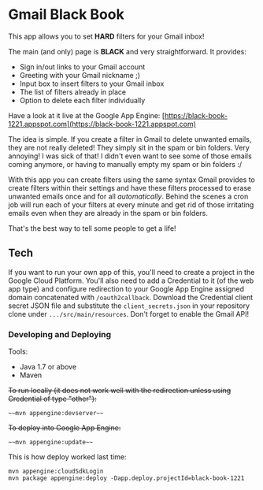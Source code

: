 Gmail Black Book
================

This app allows you to set **HARD** filters for your Gmail inbox!

The main (and only) page is **BLACK** and very straightforward. It provides:

- Sign in/out links to your Gmail account
- Greeting with your Gmail nickname ;)
- Input box to insert filters to your Gmail inbox
- The list of filters already in place
- Option to delete each filter individually

Have a look at it live at the Google App Engine: [https://black-book-1221.appspot.com](https://black-book-1221.appspot.com)

The idea is simple. If you create a filter in Gmail to delete unwanted emails, they are not really deleted! They simply
sit in the spam or bin folders. Very annoying! I was sick of that! I didn't even want to see some of those emails coming
anymore, or having to manually empty my spam or bin folders :/

With this app you can create filters using the same syntax Gmail provides to create filters within their settings and
have these filters processed to erase unwanted emails once and for all *automatically*. Behind the scenes a cron job
will run each of your filters at every minute and get rid of those irritating emails even when they are already in the
spam or bin folders.

That's the best way to tell some people to get a life!

Tech
----

If you want to run your own app of this, you'll need to create a project in the Google Cloud Platform. You'll also need
to add a Credential to it (of the web app type) and configure redirection to your Google App Engine assigned domain
concatenated with `/oauth2callback`. Download the Credential client secret JSON file and substitute the
`client_secrets.json` in your repository clone under `.../src/main/resources`. Don't forget to enable the Gmail API!

### Developing and Deploying

Tools:

- Java 1.7 or above
- Maven

~~To run locally (it does not work well with the redirection unless using Credential of type "other"):~~

    ~~mvn appengine:devserver~~

~~To deploy into Google App Engine:~~

    ~~mvn appengine:update~~

This is how deploy worked last time:

    mvn appengine:cloudSdkLogin
    mvn package appengine:deploy -Dapp.deploy.projectId=black-book-1221
